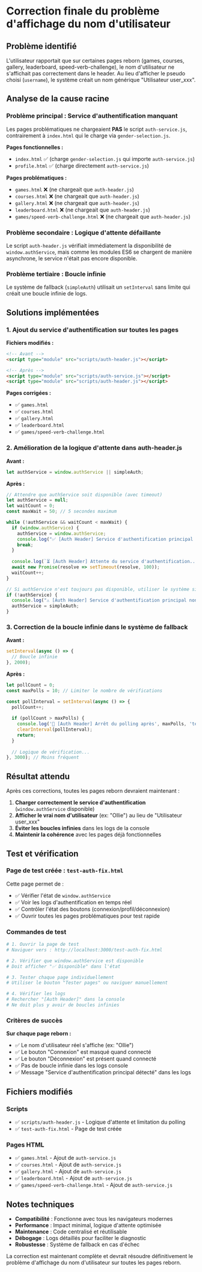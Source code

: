 # Correction finale du problème d'affichage du nom d'utilisateur

## Problème identifié

L'utilisateur rapportait que sur certaines pages reborn (games, courses, gallery, leaderboard, speed-verb-challenge), le nom d'utilisateur ne s'affichait pas correctement dans le header. Au lieu d'afficher le pseudo choisi (`username`), le système créait un nom générique "Utilisateur user_xxx".

## Analyse de la cause racine

### Problème principal : Service d'authentification manquant

Les pages problématiques ne chargeaient **PAS** le script `auth-service.js`, contrairement à `index.html` qui le charge via `gender-selection.js`.

**Pages fonctionnelles :**
- `index.html` ✅ (charge `gender-selection.js` qui importe `auth-service.js`)
- `profile.html` ✅ (charge directement `auth-service.js`)

**Pages problématiques :**
- `games.html` ❌ (ne chargeait que `auth-header.js`)
- `courses.html` ❌ (ne chargeait que `auth-header.js`)
- `gallery.html` ❌ (ne chargeait que `auth-header.js`)
- `leaderboard.html` ❌ (ne chargeait que `auth-header.js`)
- `games/speed-verb-challenge.html` ❌ (ne chargeait que `auth-header.js`)

### Problème secondaire : Logique d'attente défaillante

Le script `auth-header.js` vérifiait immédiatement la disponibilité de `window.authService`, mais comme les modules ES6 se chargent de manière asynchrone, le service n'était pas encore disponible.

### Problème tertiaire : Boucle infinie

Le système de fallback (`simpleAuth`) utilisait un `setInterval` sans limite qui créait une boucle infinie de logs.

## Solutions implémentées

### 1. Ajout du service d'authentification sur toutes les pages

**Fichiers modifiés :**

```html
<!-- Avant -->
<script type="module" src="scripts/auth-header.js"></script>

<!-- Après -->
<script type="module" src="scripts/auth-service.js"></script>
<script type="module" src="scripts/auth-header.js"></script>
```

**Pages corrigées :**
- ✅ `games.html`
- ✅ `courses.html`
- ✅ `gallery.html`
- ✅ `leaderboard.html`
- ✅ `games/speed-verb-challenge.html`

### 2. Amélioration de la logique d'attente dans auth-header.js

**Avant :**
```javascript
let authService = window.authService || simpleAuth;
```

**Après :**
```javascript
// Attendre que authService soit disponible (avec timeout)
let authService = null;
let waitCount = 0;
const maxWait = 50; // 5 secondes maximum

while (!authService && waitCount < maxWait) {
  if (window.authService) {
    authService = window.authService;
    console.log("✅ [Auth Header] Service d'authentification principal détecté");
    break;
  }
  
  console.log(`⏳ [Auth Header] Attente du service d'authentification... (${waitCount + 1}/${maxWait})`);
  await new Promise(resolve => setTimeout(resolve, 100));
  waitCount++;
}

// Si authService n'est toujours pas disponible, utiliser le système simplifié
if (!authService) {
  console.log("⚠️ [Auth Header] Service d'authentification principal non trouvé, utilisation du système simplifié");
  authService = simpleAuth;
}
```

### 3. Correction de la boucle infinie dans le système de fallback

**Avant :**
```javascript
setInterval(async () => {
  // Boucle infinie
}, 2000);
```

**Après :**
```javascript
let pollCount = 0;
const maxPolls = 10; // Limiter le nombre de vérifications

const pollInterval = setInterval(async () => {
  pollCount++;
  
  if (pollCount > maxPolls) {
    console.log('🛑 [Auth Header] Arrêt du polling après', maxPolls, 'tentatives');
    clearInterval(pollInterval);
    return;
  }
  
  // Logique de vérification...
}, 3000); // Moins fréquent
```

## Résultat attendu

Après ces corrections, toutes les pages reborn devraient maintenant :

1. **Charger correctement le service d'authentification** (`window.authService` disponible)
2. **Afficher le vrai nom d'utilisateur** (ex: "Ollie") au lieu de "Utilisateur user_xxx"
3. **Éviter les boucles infinies** dans les logs de la console
4. **Maintenir la cohérence** avec les pages déjà fonctionnelles

## Test et vérification

### Page de test créée : `test-auth-fix.html`

Cette page permet de :
- ✅ Vérifier l'état de `window.authService`
- ✅ Voir les logs d'authentification en temps réel
- ✅ Contrôler l'état des boutons (connexion/profil/déconnexion)
- ✅ Ouvrir toutes les pages problématiques pour test rapide

### Commandes de test

```bash
# 1. Ouvrir la page de test
# Naviguer vers : http://localhost:3000/test-auth-fix.html

# 2. Vérifier que window.authService est disponible
# Doit afficher "✅ Disponible" dans l'état

# 3. Tester chaque page individuellement
# Utiliser le bouton "Tester pages" ou naviguer manuellement

# 4. Vérifier les logs
# Rechercher "[Auth Header]" dans la console
# Ne doit plus y avoir de boucles infinies
```

### Critères de succès

**Sur chaque page reborn :**
- ✅ Le nom d'utilisateur réel s'affiche (ex: "Ollie")
- ✅ Le bouton "Connexion" est masqué quand connecté
- ✅ Le bouton "Déconnexion" est présent quand connecté
- ✅ Pas de boucle infinie dans les logs console
- ✅ Message "Service d'authentification principal détecté" dans les logs

## Fichiers modifiés

### Scripts
- ✅ `scripts/auth-header.js` - Logique d'attente et limitation du polling
- ✅ `test-auth-fix.html` - Page de test créée

### Pages HTML
- ✅ `games.html` - Ajout de `auth-service.js`
- ✅ `courses.html` - Ajout de `auth-service.js`
- ✅ `gallery.html` - Ajout de `auth-service.js`
- ✅ `leaderboard.html` - Ajout de `auth-service.js`
- ✅ `games/speed-verb-challenge.html` - Ajout de `auth-service.js`

## Notes techniques

- **Compatibilité** : Fonctionne avec tous les navigateurs modernes
- **Performance** : Impact minimal, logique d'attente optimisée
- **Maintenance** : Code centralisé et réutilisable
- **Débogage** : Logs détaillés pour faciliter le diagnostic
- **Robustesse** : Système de fallback en cas d'échec

La correction est maintenant complète et devrait résoudre définitivement le problème d'affichage du nom d'utilisateur sur toutes les pages reborn. 